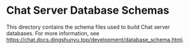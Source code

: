 # Chat Server Database Schemas

This directory contains the schema files used to build Chat server databases. For more
information, see <https://chat.docs.dingshunyu.top/development/database_schema.html>.
